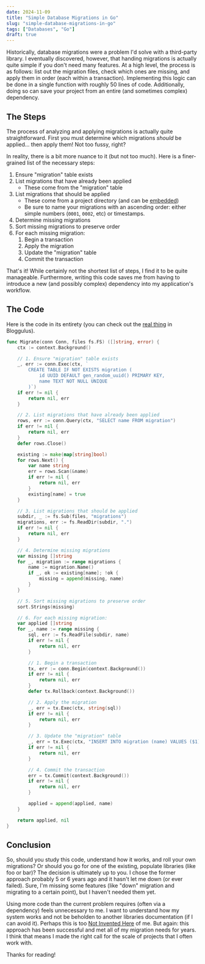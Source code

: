 ```yaml
---
date: 2024-11-09
title: "Simple Database Migrations in Go"
slug: "simple-database-migrations-in-go"
tags: ["Databases", "Go"]
draft: true
---
```


Historically, database migrations were a problem I'd solve with a third-party library.
I eventually discovered, however, that handing migrations is actually quite simple if you don't need many features.
At a high level, the process is as follows: list out the migration files, check which ones are missing, and apply them in order (each within a transaction).
Implementing this logic can be done in a single function with roughly 50 lines of code.
Additionally, doing so can save your project from an entire (and sometimes complex) dependency.

## The Steps

The process of analyzing and applying migrations is actually quite straightforward.
First you must determine which migrations _should_ be applied... then apply them!
Not too fussy, right?

In reality, there is a bit more nuance to it (but not too much).
Here is a finer-grained list of the necessary steps:

1. Ensure "migration" table exists
2. List migrations that have already been applied
   - These come from the "migration" table
3. List migrations that should be applied
   - These come from a project directory (and can be [embedded](https://pkg.go.dev/embed))
   - Be sure to name your migrations with an ascending order: either simple numbers (`0001`, `0002`, etc) or timestamps.
4. Determine missing migrations
5. Sort missing migrations to preserve order
6. For each missing migration:
   1. Begin a transaction
   2. Apply the migration
   3. Update the "migration" table
   4. Commit the transaction

That's it!
While certainly not the shortest list of steps, I find it to be quite manageable.
Furthermore, writing this code saves me from having to introduce a new (and possibly complex) dependency into my application's workflow.

## The Code

Here is the code in its entirety (you can check out the [real thing](https://github.com/theandrew168/bloggulus/blob/main/backend/postgres/migrate.go) in Bloggulus).

```go
func Migrate(conn Conn, files fs.FS) ([]string, error) {
	ctx := context.Background()

	// 1. Ensure "migration" table exists
	_, err := conn.Exec(ctx, `
		CREATE TABLE IF NOT EXISTS migration (
			id UUID DEFAULT gen_random_uuid() PRIMARY KEY,
			name TEXT NOT NULL UNIQUE
		)`)
	if err != nil {
		return nil, err
	}

	// 2. List migrations that have already been applied
	rows, err := conn.Query(ctx, "SELECT name FROM migration")
	if err != nil {
		return nil, err
	}
	defer rows.Close()

	existing := make(map[string]bool)
	for rows.Next() {
		var name string
		err = rows.Scan(&name)
		if err != nil {
			return nil, err
		}
		existing[name] = true
	}

	// 3. List migrations that should be applied
	subdir, _ := fs.Sub(files, "migrations")
	migrations, err := fs.ReadDir(subdir, ".")
	if err != nil {
		return nil, err
	}

	// 4. Determine missing migrations
	var missing []string
	for _, migration := range migrations {
		name := migration.Name()
		if _, ok := existing[name]; !ok {
			missing = append(missing, name)
		}
	}

	// 5. Sort missing migrations to preserve order
	sort.Strings(missing)

	// 6. For each missing migration:
	var applied []string
	for _, name := range missing {
		sql, err := fs.ReadFile(subdir, name)
		if err != nil {
			return nil, err
		}

		// 1. Begin a transaction
		tx, err := conn.Begin(context.Background())
		if err != nil {
			return nil, err
		}
		defer tx.Rollback(context.Background())

		// 2. Apply the migration
		_, err = tx.Exec(ctx, string(sql))
		if err != nil {
			return nil, err
		}

		// 3. Update the "migration" table
		_, err = tx.Exec(ctx, "INSERT INTO migration (name) VALUES ($1)", name)
		if err != nil {
			return nil, err
		}

		// 4. Commit the transaction
		err = tx.Commit(context.Background())
		if err != nil {
			return nil, err
		}

		applied = append(applied, name)
	}

	return applied, nil
}
```

## Conclusion

So, should you study this code, understand how it works, and roll your own migrations?
Or should you go for one of the existing, populate libraries (like foo or bar)?
The decision is ultimately up to you.
I chose the former approach probably 5 or 6 years ago and it hasn't let me down (or ever failed).
Sure, I'm missing some features (like "down" migration and migrating to a certain point), but I haven't needed them yet.

Using more code than the current problem requires (often via a dependency) feels unnecessary to me.
I want to understand how my system works and not be beholden to another libraries documentation (if I can avoid it).
Perhaps this is too [Not Invented Here](https://en.wikipedia.org/wiki/Not_invented_here) of me.
But again: this approach has been successful and met all of my migration needs for years.
I think that means I made the right call for the scale of projects that I often work with.

Thanks for reading!
